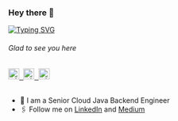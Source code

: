 ### Hey there :wave:

[![Typing SVG](https://readme-typing-svg.herokuapp.com?color=%2336BCF7&lines=This+is+Mohiadeen+Ameer)](https://git.io/typing-svg)

###### Glad to see you here 

   
<a href="https://www.linkedin.com/in/mj-ameer/">
  <kbd>
  <img align="centre" alt="mjameer's LinkdeIn" width="22px" src="https://cdn-icons-png.flaticon.com/512/174/174857.png" />
</a>
  
 <a href="https://www.instagram.com/_with_mj/">
  <kbd>
  <img align="centre" alt="mjameer's Instagram" width="22px" src="https://upload.wikimedia.org/wikipedia/commons/thumb/e/e7/Instagram_logo_2016.svg/2048px-Instagram_logo_2016.svg.png" />
</a>
  
<a href="mailto:mohiadeen.ameer@outlook.com">
  <kbd>
  <img align="centre" alt="mjameer's Outlook" width="22px" src="https://upload.wikimedia.org/wikipedia/commons/thumb/d/df/Microsoft_Office_Outlook_%282018%E2%80%93present%29.svg/1101px-Microsoft_Office_Outlook_%282018%E2%80%93present%29.svg.png" />
</a>

<br/>
<br/>

- 🏢 I am a Senior Cloud Java Backend Engineer
- 🖇 Follow me on [LinkedIn](https://www.linkedin.com/in/mj-ameer/) and [Medium](https://medium.com/@mj_ameer)

<br/>
